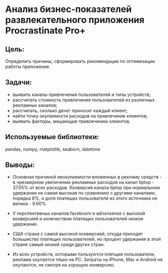 # Анализ бизнес-показателей развлекательного приложения Procrastinate Pro+
## Цель: 
Определить причины, сформировать рекомендации по оптимизации работы приложения.

## Задачи:
- выявить каналы привлечения пользователей и типы устройств;
- рассчитать стоимость привлечения пользователей из различных рекламных каналов;
- рассчитать, сколько денег приносит каждый клиент;
- найти точку окупаемости расходов на привлечение клиентов;
- выявить факторы, мешающие привлечению клиентов.

## Используемые библиотеки:
pandas, numpy, matplotlib, seaborn, datetime

## Выводы:

- Основная причиной неокупаемости вложенных в рекламу средств - в чрезмерном увеличении рекламных расходов на канал tiptop - 37.05% от всех расходов. Конверсия канала tiptop при нормальном удержании не самая высокая по сравнению с другими каналами, порядка 6%, и доля платящих пользователй из этого источника не велика - 9.60%

- У перспективных каналов faceboom и adnonsense с высокой конверсией и количеством платящих пользователей низкое удержание.

- США страна с самой высокой конверсией, откуда приходят большиство платящих пользователей, но процент удержания в этой стране самый низкий среди других стран.

- Из всех устройств, которыми пользуются плятщие пользователи, реклама окупается тлько на PC. Затраты на iPhone, Mac и Android не окупаются, не смотря на хорошую конверсию.





